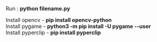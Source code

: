 Run   :   <b>python filename.py</b><br>


Install opencv - <b>pip install opencv-python</b><br>
Install pygame - <b>python3 -m pip install -U pygame --user</b><br>
Install pyperclip - <b>pip install pyperclip</b><br>
